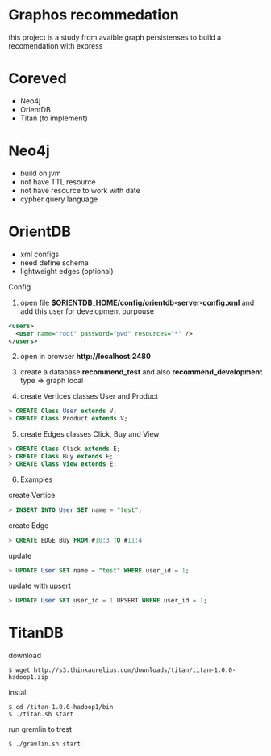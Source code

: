 Graphos recommedation
===

this project is a study from avaible graph persistenses to build a recomendation with express


# Coreved
 - Neo4j 
 - OrientDB
 - Titan (to implement)

# Neo4j
  - build on jvm
  - not have TTL resource
  - not have resource to work with date
  - cypher query language


# OrientDB
  - xml configs
  - need define schema
  - lightweight edges (optional)
 

Config

1) open file **$ORIENTDB_HOME/config/orientdb-server-config.xml**
and add this user for development purpouse

```xml
<users>
  <user name="root" password="pwd" resources="*" />
</users>
``` 

2) open in browser
**http://localhost:2480**


3) create a database **recommend_test** and also **recommend_development**
  type => graph
  local

4) create Vertices classes User and Product

```sql
> CREATE Class User extends V;
> CREATE Class Product extends V;
```

5) create Edges classes Click, Buy and View

```sql
> CREATE Class Click extends E;
> CREATE Class Buy extends E;
> CREATE Class View extends E;

```

6) Examples

create Vertice

```sql
> INSERT INTO User SET name = "test";
```

create Edge

```sql
> CREATE EDGE Buy FROM #10:3 TO #11:4
```

update

```sql
> UPDATE User SET name = "test" WHERE user_id = 1;
```

update with upsert

```sql
> UPDATE User SET user_id = 1 UPSERT WHERE user_id = 1;
```

# TitanDB

download 

```shell
$ wget http://s3.thinkaurelius.com/downloads/titan/titan-1.0.0-hadoop1.zip
```

install

```shell
$ cd /titan-1.0.0-hadoop1/bin
$ ./titan.sh start
```


run gremlin to trest

```shell
$ ./gremlin.sh start
```